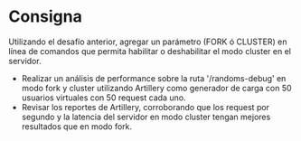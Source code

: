 # Consigna

Utilizando el desafío anterior, agregar un parámetro (FORK ó CLUSTER) en línea de comandos que permita habilitar o deshabilitar el modo cluster en el servidor.
 - Realizar un análisis de performance sobre la ruta '/randoms-debug' en modo fork y cluster utilizando Artillery como generador de carga con 50 usuarios virtuales con 50 request cada uno.
 - Revisar los reportes de Artillery, corroborando que los request por segundo y la latencia del servidor en modo cluster tengan mejores resultados que en modo fork.
